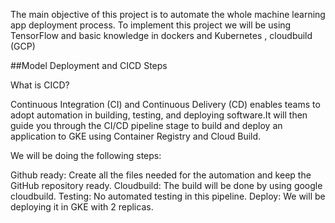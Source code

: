 The main objective of this project is to automate the whole machine learning app deployment process. To implement this project we will be using TensorFlow and basic knowledge in dockers and Kubernetes , cloudbuild (GCP)

##Model Deployment and CICD Steps

What is CICD?

Continuous Integration (CI) and Continuous Delivery (CD) enables teams to adopt automation in building, testing, and deploying software.It will then guide you through the CI/CD pipeline stage to build and deploy an application to GKE using Container Registry and Cloud Build.

We will be doing the following steps:

Github ready: Create all the files needed for the automation and keep the GitHub repository ready.
Cloudbuild: The build will be done by using google cloudbuild.
Testing: No automated testing in this pipeline.
Deploy: We will be deploying it in GKE with 2 replicas.
